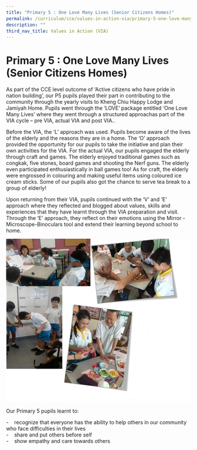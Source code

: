 ```yaml
---
title: "Primary 5 : One Love Many Lives (Senior Citizens Homes)"
permalink: /curriculum/cce/values-in-action-via/primary-5-one-love-many-lives-senior-citizens-homes/
description: ""
third_nav_title: Values in Action (VIA)
---
```

# **Primary 5 : One Love Many Lives (Senior Citizens Homes)**

As part of the CCE level outcome of ‘Active citizens who have pride in nation building’, our P5 pupils played their part in contributing to the community through the yearly visits to Kheng Chiu Happy Lodge and Jamiyah Home. Pupils went through the ‘LOVE’ package entitled ‘One Love Many Lives’ where they went through a structured approachas part of the VIA cycle – pre VIA, actual VIA and post VIA..

Before the VIA, the ‘L’ approach was used. Pupils become aware of the lives of the elderly and the reasons they are in a home. The ‘O’ approach provided the opportunity for our pupils to take the initiative and plan their own activities for the VIA. For the actual VIA, our pupils engaged the elderly through craft and games. The elderly enjoyed traditional games such as congkak, five stones, board games and shooting the Nerf guns. The elderly even participated enthusiastically in ball games too! As for craft, the elderly were engrossed in colouring and making useful items using coloured ice cream sticks. Some of our pupils also got the chance to serve tea break to a group of elderly!

Upon returning from their VIA, pupils continued with the ‘V’ and ‘E’ approach where they reflected and blogged about values, skills and experiences that they have learnt through the VIA preparation and visit. Through the ‘E’ approach, they reflect on their emotions using the Mirror - Microscope-Binoculars tool and extend their learning beyond school to home.


![](/images/P5%20Via.jpg)


Our Primary 5 pupils learnt to:

\-    recognize that everyone has the ability to help others in our community who face difficulties in their lives   
\-    share and put others before self   
\-    show empathy and care towards others